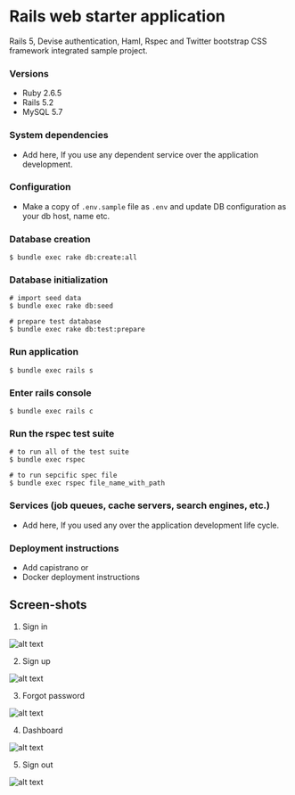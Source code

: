 # Rails web starter application
Rails 5, Devise authentication, Haml, Rspec and Twitter bootstrap CSS framework integrated sample project. 

### Versions
- Ruby 2.6.5
- Rails 5.2
- MySQL 5.7

### System dependencies
- Add here, If you use any dependent service over the application development.

### Configuration
- Make a copy of ```.env.sample``` file as ```.env``` and update DB configuration as your db host, name etc.

### Database creation
```
$ bundle exec rake db:create:all
```

### Database initialization
```
# import seed data
$ bundle exec rake db:seed

# prepare test database
$ bundle exec rake db:test:prepare
```

### Run application
```
$ bundle exec rails s
```

### Enter rails console
```
$ bundle exec rails c
```

### Run the rspec test suite
```
# to run all of the test suite
$ bundle exec rspec 

# to run sepcific spec file
$ bundle exec rspec file_name_with_path 
```

### Services (job queues, cache servers, search engines, etc.)
- Add here, If you used any over the application development life cycle.

### Deployment instructions
- Add capistrano or 
- Docker deployment instructions 

## Screen-shots

1. Sign in

![alt text](https://github.com/masudcsesust04/screen-shots/blob/master/rails-boot-starter/sign-in.jpg "Sign in")

2. Sign up

![alt text](https://github.com/masudcsesust04/screen-shots/blob/master/rails-boot-starter/sign-up.jpg "Sign up")

3. Forgot password

![alt text](https://github.com/masudcsesust04/screen-shots/blob/master/rails-boot-starter/forgot-password.jpg "Forgot password")

4. Dashboard

![alt text](https://github.com/masudcsesust04/screen-shots/blob/master/rails-boot-starter/dashboard.jpg "Dashboard")

5. Sign out

![alt text](https://github.com/masudcsesust04/screen-shots/blob/master/rails-boot-starter/sign-out.jpg "Sign out")


